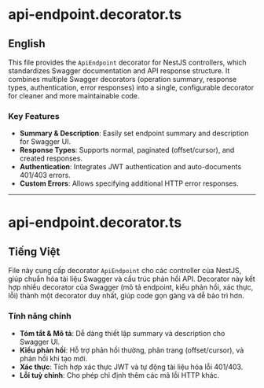 # api-endpoint.decorator.ts

## English

This file provides the `ApiEndpoint` decorator for NestJS controllers, which standardizes Swagger documentation and API response structure. It combines multiple Swagger decorators (operation summary, response types, authentication, error responses) into a single, configurable decorator for cleaner and more maintainable code.

### Key Features

- **Summary & Description**: Easily set endpoint summary and description for Swagger UI.
- **Response Types**: Supports normal, paginated (offset/cursor), and created responses.
- **Authentication**: Integrates JWT authentication and auto-documents 401/403 errors.
- **Custom Errors**: Allows specifying additional HTTP error responses.

---

# api-endpoint.decorator.ts

## Tiếng Việt

File này cung cấp decorator `ApiEndpoint` cho các controller của NestJS, giúp chuẩn hóa tài liệu Swagger và cấu trúc phản hồi API. Decorator này kết hợp nhiều decorator của Swagger (mô tả endpoint, kiểu phản hồi, xác thực, lỗi) thành một decorator duy nhất, giúp code gọn gàng và dễ bảo trì hơn.

### Tính năng chính

- **Tóm tắt & Mô tả**: Dễ dàng thiết lập summary và description cho Swagger UI.
- **Kiểu phản hồi**: Hỗ trợ phản hồi thường, phân trang (offset/cursor), và phản hồi khi tạo mới.
- **Xác thực**: Tích hợp xác thực JWT và tự động tài liệu hóa lỗi 401/403.
- **Lỗi tuỳ chỉnh**: Cho phép chỉ định thêm các mã lỗi HTTP khác.
